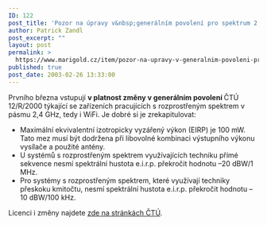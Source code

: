 ```yaml
---
ID: 122
post_title: 'Pozor na úpravy v&nbsp;generálním povolení pro spektrum 2,4 GHz'
author: Patrick Zandl
post_excerpt: ""
layout: post
permalink: >
  https://www.marigold.cz/item/pozor-na-upravy-v-generalnim-povoleni-pro-spektrum-2-4-ghz
published: true
post_date: 2003-02-26 13:33:00
---
```

<P>Prvního března vstupují <STRONG>v platnost změny v generálním povolení </STRONG>ČTÚ 12/R/2000 týkající se zařízeních pracujících s rozprostřeným spektrem v pásmu 2,4 GHz, tedy i WiFi. Je dobré si je zrekapitulovat:</P>
<UL>
<LI>Maximální ekvivalentní izotropicky vyzářený výkon (EIRP) je 100 mW. Tato mez musí být dodržena při libovolné kombinaci výstupního výkonu vysílače a použité antény.</LI>
<LI>U systémů s rozprostřeným spektrem využívajících techniku přímé sekvence nesmí spektrální hustota e.i.r.p. překročit hodnotu &#8211;20 dBW/1 MHz.</LI>
<LI>Pro systémy s rozprostřeným spektrem, které využívají techniky přeskoku kmitočtu, nesmí spektrální hustota e.i.r.p. překročit hodnotu &#8211;10 dBW/100 kHz.</LI></UL>
<P>Licenci i změny najdete <A href="http://www2.ctu.cz/art.php?iSearch=&amp;iArt=76" target=_blank>zde na stránkách ČTÚ</A>.</P>